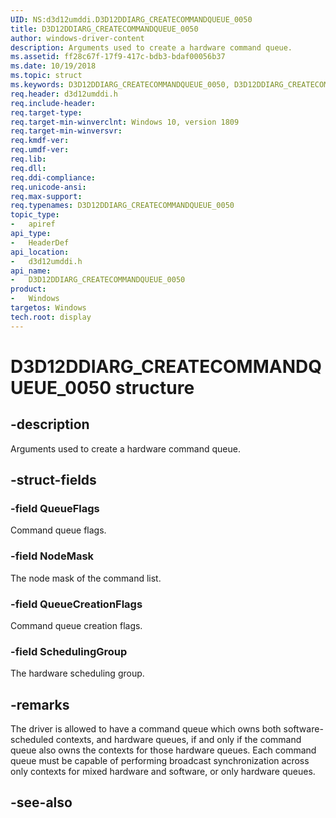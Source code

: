 ```yaml
---
UID: NS:d3d12umddi.D3D12DDIARG_CREATECOMMANDQUEUE_0050
title: D3D12DDIARG_CREATECOMMANDQUEUE_0050
author: windows-driver-content
description: Arguments used to create a hardware command queue.
ms.assetid: ff28c67f-17f9-417c-bdb3-bdaf00056b37
ms.date: 10/19/2018
ms.topic: struct
ms.keywords: D3D12DDIARG_CREATECOMMANDQUEUE_0050, D3D12DDIARG_CREATECOMMANDQUEUE_0050, 
req.header: d3d12umddi.h
req.include-header:
req.target-type:
req.target-min-winverclnt: Windows 10, version 1809
req.target-min-winversvr:
req.kmdf-ver:
req.umdf-ver:
req.lib:
req.dll:
req.ddi-compliance:
req.unicode-ansi:
req.max-support:
req.typenames: D3D12DDIARG_CREATECOMMANDQUEUE_0050
topic_type: 
-	apiref
api_type: 
-	HeaderDef
api_location: 
-	d3d12umddi.h
api_name: 
-	D3D12DDIARG_CREATECOMMANDQUEUE_0050
product:
-	Windows
targetos: Windows
tech.root: display
---
```


# D3D12DDIARG_CREATECOMMANDQUEUE_0050 structure

## -description

Arguments used to create a hardware command queue.

## -struct-fields

### -field QueueFlags

Command queue flags.

### -field NodeMask

The node mask of the command list.

### -field QueueCreationFlags

Command queue creation flags.

### -field SchedulingGroup
 
The hardware scheduling group.

## -remarks

The driver is allowed to have a command queue which owns both software-scheduled contexts, and hardware queues, if and only if the command queue also owns the contexts for those hardware queues. Each command queue must be capable of performing broadcast synchronization across only contexts for mixed hardware and software, or only hardware queues.

## -see-also

